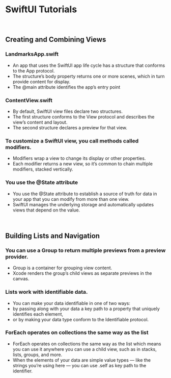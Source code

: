 # SwiftUI Tutorials

<br>

## Creating and Combining Views

### LandmarksApp.swift
- An app that uses the SwiftUI app life cycle has a structure that conforms to the App protocol. 
- The structure’s body property returns one or more scenes, which in turn provide content for display.
- The @main attribute identifies the app’s entry point

### ContentView.swift
- By default, SwiftUI view files declare two structures.
- The first structure conforms to the View protocol and describes the view’s content and layout.
- The second structure declares a preview for that view.

### To customize a SwiftUI view, you call methods called modifiers.
- Modifiers wrap a view to change its display or other properties.
- Each modifier returns a new view, so it’s common to chain multiple modifiers, stacked vertically.

### You use the @State attribute
- You use the @State attribute to establish a source of truth for data in your app that you can modify from more than one view.
- SwiftUI manages the underlying storage and automatically updates views that depend on the value.

<br>

## Building Lists and Navigation

### You can use a Group to return multiple previews from a preview provider.
- Group is a container for grouping view content. 
- Xcode renders the group’s child views as separate previews in the canvas.

### Lists work with identifiable data.
- You can make your data identifiable in one of two ways: 
- by passing along with your data a key path to a property that uniquely identifies each element,
- or by making your data type conform to the Identifiable protocol.

### ForEach operates on collections the same way as the list
- ForEach operates on collections the same way as the list which means you can use it anywhere you can use a child view, such as in stacks, lists, groups, and more.
- When the elements of your data are simple value types — like the strings you’re using here — you can use \.self as key path to the identifier.
